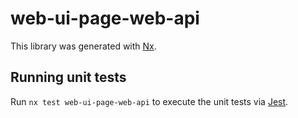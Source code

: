 # web-ui-page-web-api

This library was generated with [Nx](https://nx.dev).

## Running unit tests

Run `nx test web-ui-page-web-api` to execute the unit tests via [Jest](https://jestjs.io).
